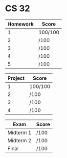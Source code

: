 # CS 32

| Homework | Score |
| ------- | ----- |
| 1 | 100/100  |
| 2 | /100  |
| 3 | /100  |
| 4 | /100  |
| 5 | /100  |

| Project | Score |
| ------- | ----- |
| 1 | 100/100  |
| 2 | /100  |
| 3 | /100  |
| 4 | /100  |

| Exam | Score |
| ------- | ----- |
| Midterm 1 | /100  |
| Midterm 2 | /100  |
| Final | /100  |

